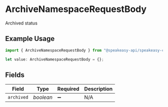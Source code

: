 # ArchiveNamespaceRequestBody

Archived status

## Example Usage

```typescript
import { ArchiveNamespaceRequestBody } from "@speakeasy-api/speakeasy-client-sdk-typescript/sdk/models/operations";

let value: ArchiveNamespaceRequestBody = {};
```

## Fields

| Field              | Type               | Required           | Description        |
| ------------------ | ------------------ | ------------------ | ------------------ |
| `archived`         | *boolean*          | :heavy_minus_sign: | N/A                |